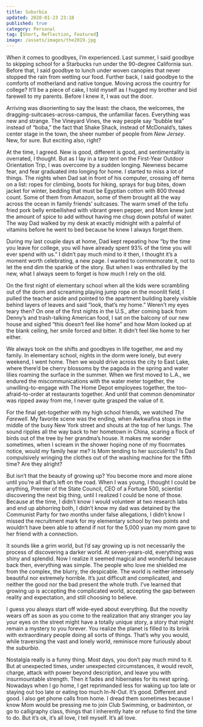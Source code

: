 ```yaml
---
title: Suburbia
updated: 2020-01-23 23:18
published: true
category: Personal
tag: [Short, Reflection, Featured]
image: /assets/images/the2019.jpg
---
```


When it comes to goodbyes, I’m experienced. Last summer, I said goodbye to skipping school for a Starbucks run under the 90-degree California sun. Before that, I said goodbye to lunch under woven canopies that never stopped the rain from wetting our food. Further back, I said goodbye to the comforts of motherland and native tongue. Moving across the country for college? It’ll be a piece of cake, I told myself as I hugged my brother and bid farewell to my parents. Before I knew it, I was out the door.

Arriving was disorienting to say the least: the chaos, the welcomes, the dragging-suitcases-across-campus, the unfamiliar faces. Everything was new and strange. The Vineyard Vines, the way people say “bubble tea” instead of “boba,” the fact that Shake Shack, instead of McDonald’s, takes center stage in the town, the sheer number of people from _New Jersey_. New, for sure. But exciting also, right?

At the time, I agreed. New is good, different is good, and sentimentality is overrated, I thought. But as I lay in a tarp tent on the First-Year Outdoor Orientation Trip, I was overcome by a sudden longing. Newness became fear, and fear graduated into longing for home. I started to miss a lot of things. The nights when Dad sat in front of his computer, crossing off items on a list: ropes for climbing, boots for hiking, sprays for bug bites, down jacket for winter, bedding that must be Egyptian cotton with 800 thread count. Some of them from Amazon, some of them brought all the way across the ocean in family friends’ suitcases. The warm smell of the tofu fried pork belly embellished with vibrant green pepper, and Mom knew just the amount of spice to add without having me chug down potsful of water. The way Dad walked by my desk at exactly midnight with a palmful of vitamins before he went to bed because he knew I always forget them.

During my last couple days at home, Dad kept repeating how “by the time you leave for college, you will have already spent 93% of the time you will ever spend with us.” I didn’t pay much mind to it then, I thought it’s a moment worth celebrating, a new page. I wanted to commemorate it, not to let the end dim the sparkle of the story. But when I was enthralled by the new, what I always seem to forget is how much I rely on the old.

On the first night of elementary school when all the kids were scrambling out of the dorm and screaming playing jump rope on the moonlit field, I pulled the teacher aside and pointed to the apartment building barely visible behind layers of leaves and said “look, that’s my home.” Weren’t my eyes teary then? On one of the first nights in the U.S., after coming back from Denny’s and trash-talking American food, I sat on the balcony of our new house and sighed “this doesn’t feel like home” and how Mom looked up at the blank ceiling, her smile forced and bitter. It didn’t feel like home to her either.

We always took on the shifts and goodbyes in life together, me and my family. In elementary school, nights in the dorm were lonely, but every weekend, I went home. Then we would drive across the city to East Lake, where there’d be cherry blossoms by the pagoda in the spring and water lilies roaming the surface in the summer. When we first moved to L.A., we endured the miscommunications with the water meter together, the unwilling-to-engage with The Home Depot employees together, the too-afraid-to-order at restaurants together. And until that common denominator was ripped away from me, I never quite grasped the value of it.

For the final get-together with my high school friends, we watched _The Farewell_. My favorite scene was the ending, when Awkwafina stops in the middle of the busy New York street and shouts at the top of her lungs. The sound ripples all the way back to her hometown in China, scaring a flock of birds out of the tree by her grandma’s house. It makes me wonder sometimes, when I scream in the shower hoping none of my floormates notice, would my family hear me? Is Mom tending to her succulents? Is Dad compulsively wringing the clothes out of the washing machine for the fifth time? Are they alright?

But isn’t that the beauty of growing up? You become more and more alone until you’re all that’s left on the road. When I was young, I thought I could be anything, Premier of the State Council, CEO of a Fortune 500, scientist discovering the next big thing, until I realized I could be none of those. Because at the time, I didn’t know I would volunteer at two research labs and end up abhorring both, I didn’t know my dad was detained by the Communist Party for two months under false allegations, I didn’t know I missed the recruitment mark for my elementary school by two points and wouldn’t have been able to attend if not for the 5,000 yuan my mom gave to her friend with a connection.

It sounds like a grim world, but I’d say growing up is not necessarily the process of discovering a darker world. At seven-years-old, everything was shiny and splendid. Now I realize it seemed magical and wonderful because back then, everything was simple. The people who love me shielded me from the complex, the blurry, the despicable. The world is neither intensely beautiful nor extremely horrible. It’s just difficult and complicated, and neither the good nor the bad present the whole truth. I’ve learned that growing up is accepting the complicated world, accepting the gap between reality and expectation, and still choosing to believe.

I guess you always start off wide-eyed about everything. But the novelty wears off as soon as you come to the realization that any stranger you lay your eyes on the street might have a totally unique story, a story that might remain a mystery to you forever. You realize the planet is filled to its brink with extraordinary people doing all sorts of things. That’s why you would, while traversing the vast and lonely world, reminisce more furiously about the _suburbia_.

Nostalgia really is a funny thing. Most days, you don’t pay much mind to it. But at unexpected times, under unexpected circumstances, it would revolt, charge, attack with power beyond description, and leave you with insurmountable strength. Then it fades and hibernates for its next spring. Nowadays when I go home, I get reprimanded less for waking up too late or staying out too late or eating too much In-N-Out. It’s good. Different and good. I also get phone calls from home. I dread them sometimes because I know Mom would be pressing me to join Club Swimming, or badminton, or go to calligraphy class, things that I inherently hate or refuse to find the time to do. But it’s ok, it’s all love, I tell myself. It’s all love.
